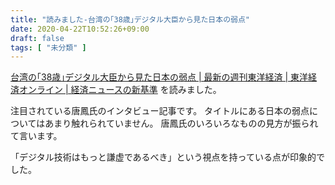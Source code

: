 ```yaml
---
title: "読みました-台湾の｢38歳｣デジタル大臣から見た日本の弱点"
date: 2020-04-22T10:52:26+09:00
draft: false
tags: [ "未分類" ]
---
```


[台湾の｢38歳｣デジタル大臣から見た日本の弱点 | 最新の週刊東洋経済 | 東洋経済オンライン | 経済ニュースの新基準](https://toyokeizai.net/articles/-/327954) を読みました。

注目されている唐鳳氏のインタビュー記事です。
タイトルにある日本の弱点についてはあまり触れられていません。
唐鳳氏のいろいろなものの見方が振られて言います。

「デジタル技術はもっと謙虚であるべき」という視点を持っている点が印象的でした。

